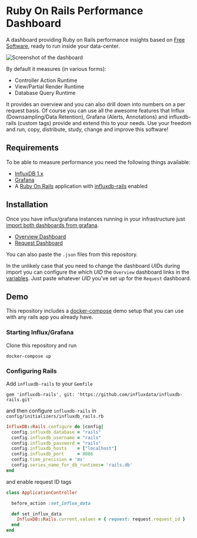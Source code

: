 # Ruby On Rails Performance Dashboard

A dashboard providing Ruby on Rails performance insights based on
[Free Software](https://www.fsf.org/about/what-is-free-software), ready to
run inside your data-center.

![Screenshot of the dashboard](https://grafana.com/api/dashboards/10428/images/6557/image)

By default it measures (in various forms):

- Controller Action Runtime
- View/Partial Render Runtime
- Database Query Runtime

It provides an overview and you can also drill down into numbers on a per request basis. Of course you can use all the awesome
features that Influx (Downsampling/Data Retention), Grafana (Alerts, Annotations)  and influxdb-rails (custom tags) provide and 
extend this to your needs. Use your freedom and run, copy, distribute, study, change and improve this software!

## Requirements
To be able to measure performance you need the following things available:

- [InfluxDB 1.x](https://docs.influxdata.com/influxdb/v1.7/introduction/installation/)
- [Grafana](https://grafana.com/docs/)
- A [Ruby On Rails](https://rubyonrails.org/) application with [influxdb-rails](https://github.com/influxdata/influxdb-rails) enabled

## Installation
Once you have influx/grafana instances running in your infrastructure just [import both
dashboards from grafana](https://grafana.com/docs/reference/export_import/#importing-a-dashboard).

- [Overview Dashboard](https://grafana.com/dashboards/10428)
- [Request Dashboard](https://grafana.com/dashboards/10429)

You can also paste the `.json` files from this repository.

In the unlikely case that you need to change the dashboard *UID*s during import you can configure the which *UID* the `Overview`
dashboard links in the [variables](https://grafana.com/docs/reference/templating/#adding-a-variable). Just paste whatever *UID*
you've set up for the `Request` dashboard.

### 

## Demo
This repository includes a [docker-compose](https://docs.docker.com/compose/) demo setup
that you can use with any rails app you already have.

### Starting Influx/Grafana
Clone this repository and run

```shell
docker-compose up
```

### Configuring Rails
Add `influxdb-rails` to your `Gemfile`

```
gem 'influxdb-rails', git: 'https://github.com/influxdata/influxdb-rails.git'
```

and then configure `influxdb-rails` in `config/initializers/influxdb_rails.rb`

```ruby
InfluxDB::Rails.configure do |config|
  config.influxdb_database = "rails"
  config.influxdb_username = "rails"
  config.influxdb_password = "rails"
  config.influxdb_hosts    = ["localhost"]
  config.influxdb_port     = 8086
  config.time_precision = 'ms'
  config.series_name_for_db_runtimes= 'rails.db'
end
```

and enable request ID tags


```ruby
class ApplicationController

  before_action :set_influx_data

  def set_influx_data
    InfluxDB::Rails.current.values = { request: request.request_id }
  end
end
```
